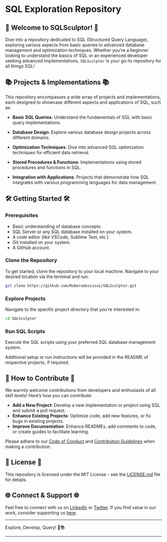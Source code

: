 # SQL Exploration Repository

## 🚀 Welcome to SQLSculptor! 🚀

Dive into a repository dedicated to SQL (Structured Query Language), exploring various aspects from basic queries to advanced database management and optimization techniques. Whether you're a beginner looking to understand the basics of SQL or an experienced developer seeking advanced implementations, `SQLSculptor` is your go-to repository for all things SQL!

## 📚 Projects & Implementations 📚

This repository encompasses a wide array of projects and implementations, each designed to showcase different aspects and applications of SQL, such as:

- **Basic SQL Queries**: Understand the fundamentals of SQL with basic query implementations.
  
- **Database Design**: Explore various database design projects across different domains.
  
- **Optimization Techniques**: Dive into advanced SQL optimization techniques for efficient data retrieval.
  
- **Stored Procedures & Functions**: Implementations using stored procedures and functions in SQL.
  
- **Integration with Applications**: Projects that demonstrate how SQL integrates with various programming languages for data management.

## 🛠️ Getting Started 🛠️

### Prerequisites

- Basic understanding of database concepts.
- SQL Server or any SQL database installed on your system.
- A code editor (like VSCode, Sublime Text, etc.)
- Git installed on your system.
- A GitHub account.

### Clone the Repository

To get started, clone the repository to your local machine. Navigate to your desired location via the terminal and run:

```bash
git clone https://github.com/Roberadesissai/SQLSculptor.git
```

### Explore Projects

Navigate to the specific project directory that you're interested in:

```bash
cd SQLSculptor
```

### Run SQL Scripts

Execute the SQL scripts using your preferred SQL database management system.

Additional setup or run instructions will be provided in the README of respective projects, if required.

## 🤝 How to Contribute 🤝

We warmly welcome contributions from developers and enthusiasts of all skill levels! Here’s how you can contribute:

- **Add a New Project**: Develop a new implementation or project using SQL and submit a pull request.
- **Enhance Existing Projects**: Optimize code, add new features, or fix bugs in existing projects.
- **Improve Documentation**: Enhance READMEs, add comments to code, or create guides to facilitate learning.

Please adhere to our [Code of Conduct](CODE_OF_CONDUCT.md) and [Contribution Guidelines](CONTRIBUTING.md) when making a contribution.

## 📜 License 📜

This repository is licensed under the MIT License - see the [LICENSE.md](LICENSE.md) file for details.

## 🌐 Connect & Support 🌐

Feel free to connect with us on [LinkedIn](Your_LinkedIn_Profile) or [Twitter](Your_Twitter_Profile). If you find value in our work, consider supporting us [here](Your_Support_Link).

---

Explore, Develop, Query! 🚀📚

---
